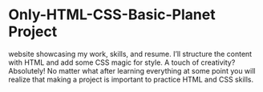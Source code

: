 # Only-HTML-CSS-Basic-Planet Project
website showcasing my work, skills, and resume. I’ll structure the content with HTML and add some CSS magic for style. A touch of creativity? Absolutely!   No matter what after learning everything at some point you will realize that making a project is important to practice HTML and CSS skills. 
